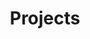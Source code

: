 ---
layout: child_layout/services
title: Projects
permalink: /projects/digital-trinkets/
hero:
hero_classes: has-bleed-tint
theme:
logo: /assets/img/content/branding/logo-type--white-transparent.svg
hero_text: /assets/img/layout/headings/heading-projects--darker.svg
---